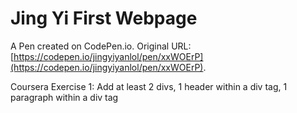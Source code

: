 # Jing Yi First Webpage

A Pen created on CodePen.io. Original URL: [https://codepen.io/jingyiyanlol/pen/xxWOErP](https://codepen.io/jingyiyanlol/pen/xxWOErP).

Coursera Exercise 1: Add at least 2 divs, 1 header within a div tag, 1 paragraph within a div tag